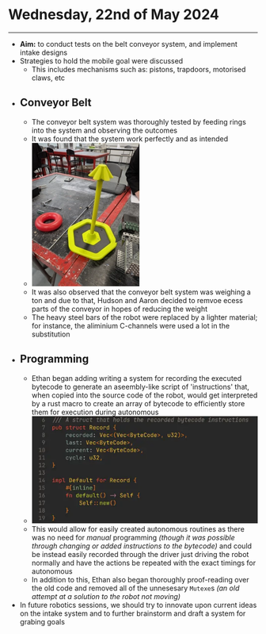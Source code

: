 # Wednesday, 22nd of May 2024
---
- **Aim:** to conduct tests on the belt conveyor system, and implement intake designs
- Strategies to hold the mobile goal were discussed
  - This includes mechanisms such as: pistons, trapdoors, motorised claws, etc
- ## Conveyor Belt
  - The conveyor belt system was thoroughly tested by feeding rings into the system and observing the outcomes
  - It was found that the system work perfectly and as intended
  - ![Conveyor Belt](../assets/2024-05-21_22/rings.webp)
  - It was also observed that the conveyor belt system was weighing a ton and due to that, Hudson and Aaron decided to remvoe ecess parts of the conveyor in hopes of reducing the weight
  - The heavy steel bars of the robot were replaced by a lighter material; for instance, the aliminium C-channels were used a lot in the substitution
- ## Programming
  - Ethan began adding writing a system for recording the executed bytecode to generate an aseembly-like script of 'instructions' that, when copied into the source code of the robot, would get interpreted by a rust macro to create an array of bytecode to efficiently store them for execution during autonomous
  - ![Recording Code](../assets/2024-05-21_22/recording.webp)
  - This would allow for easily created autonomous routines as there was no need for *manual* programming *(though it was possible through changing or added instructions to the bytecode)* and could be instead easily recorded through the driver just driving the robot normally and have the actions be repeated with the exact timings for autonomous
  - In addition to this, Ethan also began thoroughly proof-reading over the old code and removed all of the unnesesary `Mutexe`s *(an old attempt at a solution to the robot not moving)*
- In future robotics sessions, we should try to innovate upon current ideas on the intake system and to further brainstorm and draft a system for grabing goals
